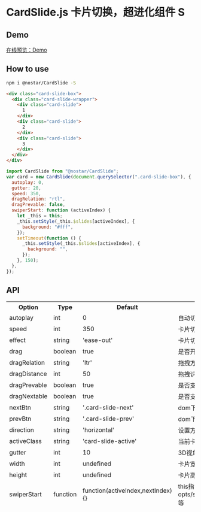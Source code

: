 # CardSlide.js 卡片切换，超进化组件 S

## Demo

[在线预览：Demo](https://nostarsnow.github.io/cardSlide.js/dist/)

## How to use

```bash
npm i @nostar/CardSlide -S
```

```html
<div class="card-slide-box">
  <div class="card-slide-wrapper">
    <div class="card-slide">
      1
    </div>
    <div class="card-slide">
      2
    </div>
    <div class="card-slide">
      3
    </div>
  </div>
</div>
```

```js
import CardSlide from "@nostar/CardSlide";
var card = new CardSlide(document.querySelector(".card-slide-box"), {
  autoplay: 0,
  gutter: 20,
  speed: 350,
  dragRelation: "rtl",
  dragPrevable: false,
  swiperStart: function (activeIndex) {
    let _this = this;
    _this.setStyle(_this.$slides[activeIndex], {
      background: "#fff",
    });
    setTimeout(function () {
      _this.setStyle(_this.$slides[activeIndex], {
        background: "",
      });
    }, 150);
  },
});
```

## API

<table>
<thead>
<tr>
	<th>Option</th>
	<th>Type</th>
	<th>Default</th>
	<th>Description</th>
</tr>
<tr>
	<td>autoplay</td>
	<td>int</td>
	<td>0</td>
	<td>自动切换的毫秒数，为0则不开启</td>
</tr>
<tr>
	<td>speed</td>
	<td>int</td>
	<td>350</td>
	<td>卡片切换的动画毫秒数</td>
</tr>
<tr>
	<td>effect</td>
	<td>string</td>
	<td>'ease-out'</td>
	<td>卡片切换的time function</td>
</tr>
<tr>
	<td>drag</td>
	<td>boolean</td>
	<td>true</td>
	<td>是否开启拖拽切换</td>
</tr>
<tr>
	<td>dragRelation</td>
	<td>string</td>
	<td>'ltr'</td>
	<td>拖拽方向识别，ltr或rtl，正反方向</td>
</tr>
<tr>
	<td>dragDistance</td>
	<td>int</td>
	<td>50</td>
	<td>拖拽识别的像素距离</td>
</tr>
<tr>
	<td>dragPrevable</td>
	<td>boolean</td>
	<td>true</td>
	<td>是否支持拖拽向前翻页</td>
</tr>
<tr>
	<td>dragNextable</td>
	<td>boolean</td>
	<td>true</td>
	<td>是否支持拖拽向后翻页</td>
</tr>
<tr>
	<td>nextBtn</td>
	<td>string</td>
	<td>'.card-slide-next'</td>
	<td>dom下的下一张按钮的选择器</td>
</tr>
<tr>
	<td>prevBtn</td>
	<td>string</td>
	<td>'.card-slide-prev'</td>
	<td>dom下的上一张按钮的选择器</td>
</tr>
<tr>
	<td>direction</td>
	<td>string</td>
	<td>'horizontal'</td>
	<td>设置方向。水平：horizontal 垂直：vertical</td>
</tr>
<tr>
	<td>activeClass</td>
	<td>string</td>
	<td>'card-slide-active'</td>
	<td>当前卡片的追加样式</td>
</tr>
<tr>
	<td>gutter</td>
	<td>int</td>
	<td>10</td>
	<td>3D视角下的偏移量</td>
</tr>
<tr>
	<td>width</td>
	<td>int</td>
	<td>undefined</td>
	<td>卡片宽度。不传会读取第一个卡片的宽度</td>
</tr>
<tr>
	<td>height</td>
	<td>int</td>
	<td>undefined</td>
	<td>卡片高度。不传会读取第一个卡片的高度</td>
</tr>
<tr>
	<td>swiperStart</td>
	<td>function</td>
	<td>function(activeIndex,nextIndex){}</td>
	<td>this指向当前实例化对象。参数有opts/settings/$dom/$wrap/$slides/next/prev/activeIndex等</td>
</tr>
</tbody></table>
